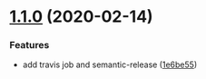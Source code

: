# [1.1.0](https://github.com/xobotyi/preset-eslint/compare/v1.0.6...v1.1.0) (2020-02-14)


### Features

* add travis job and semantic-release ([1e6be55](https://github.com/xobotyi/preset-eslint/commit/1e6be55cf0bcac671b9106cf8bcce18f61dc34e7))
